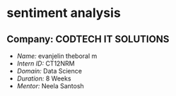 # sentiment analysis

## Company: CODTECH IT SOLUTIONS

- *Name:* evanjelin theboral m
- *Intern ID:* CT12NRM
- *Domain:* Data Science
- *Duration:* 8 Weeks  
- *Mentor:* Neela Santosh
